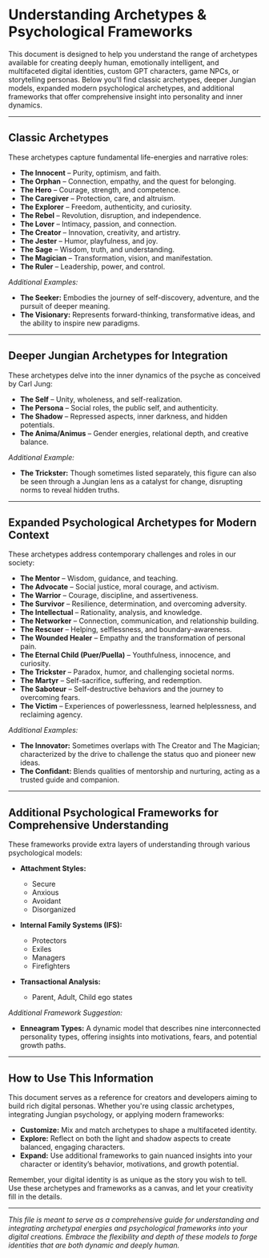 # Understanding Archetypes & Psychological Frameworks

This document is designed to help you understand the range of archetypes available for creating deeply human, emotionally intelligent, and multifaceted digital identities, custom GPT characters, game NPCs, or storytelling personas. Below you'll find classic archetypes, deeper Jungian models, expanded modern psychological archetypes, and additional frameworks that offer comprehensive insight into personality and inner dynamics.

---

## Classic Archetypes

These archetypes capture fundamental life-energies and narrative roles:

- **The Innocent** – Purity, optimism, and faith.
- **The Orphan** – Connection, empathy, and the quest for belonging.
- **The Hero** – Courage, strength, and competence.
- **The Caregiver** – Protection, care, and altruism.
- **The Explorer** – Freedom, authenticity, and curiosity.
- **The Rebel** – Revolution, disruption, and independence.
- **The Lover** – Intimacy, passion, and connection.
- **The Creator** – Innovation, creativity, and artistry.
- **The Jester** – Humor, playfulness, and joy.
- **The Sage** – Wisdom, truth, and understanding.
- **The Magician** – Transformation, vision, and manifestation.
- **The Ruler** – Leadership, power, and control.

*Additional Examples:*
- **The Seeker:** Embodies the journey of self-discovery, adventure, and the pursuit of deeper meaning.
- **The Visionary:** Represents forward-thinking, transformative ideas, and the ability to inspire new paradigms.

---

## Deeper Jungian Archetypes for Integration

These archetypes delve into the inner dynamics of the psyche as conceived by Carl Jung:

- **The Self** – Unity, wholeness, and self-realization.
- **The Persona** – Social roles, the public self, and authenticity.
- **The Shadow** – Repressed aspects, inner darkness, and hidden potentials.
- **The Anima/Animus** – Gender energies, relational depth, and creative balance.

*Additional Example:*
- **The Trickster:** Though sometimes listed separately, this figure can also be seen through a Jungian lens as a catalyst for change, disrupting norms to reveal hidden truths.

---

## Expanded Psychological Archetypes for Modern Context

These archetypes address contemporary challenges and roles in our society:

- **The Mentor** – Wisdom, guidance, and teaching.
- **The Advocate** – Social justice, moral courage, and activism.
- **The Warrior** – Courage, discipline, and assertiveness.
- **The Survivor** – Resilience, determination, and overcoming adversity.
- **The Intellectual** – Rationality, analysis, and knowledge.
- **The Networker** – Connection, communication, and relationship building.
- **The Rescuer** – Helping, selflessness, and boundary-awareness.
- **The Wounded Healer** – Empathy and the transformation of personal pain.
- **The Eternal Child (Puer/Puella)** – Youthfulness, innocence, and curiosity.
- **The Trickster** – Paradox, humor, and challenging societal norms.
- **The Martyr** – Self-sacrifice, suffering, and redemption.
- **The Saboteur** – Self-destructive behaviors and the journey to overcoming fears.
- **The Victim** – Experiences of powerlessness, learned helplessness, and reclaiming agency.

*Additional Examples:*
- **The Innovator:** Sometimes overlaps with The Creator and The Magician; characterized by the drive to challenge the status quo and pioneer new ideas.
- **The Confidant:** Blends qualities of mentorship and nurturing, acting as a trusted guide and companion.

---

## Additional Psychological Frameworks for Comprehensive Understanding

These frameworks provide extra layers of understanding through various psychological models:

- **Attachment Styles:**  
  - Secure  
  - Anxious  
  - Avoidant  
  - Disorganized

- **Internal Family Systems (IFS):**  
  - Protectors  
  - Exiles  
  - Managers  
  - Firefighters

- **Transactional Analysis:**  
  - Parent, Adult, Child ego states

*Additional Framework Suggestion:*
- **Enneagram Types:** A dynamic model that describes nine interconnected personality types, offering insights into motivations, fears, and potential growth paths.

---

## How to Use This Information

This document serves as a reference for creators and developers aiming to build rich digital personas. Whether you're using classic archetypes, integrating Jungian psychology, or applying modern frameworks:
- **Customize:** Mix and match archetypes to shape a multifaceted identity.
- **Explore:** Reflect on both the light and shadow aspects to create balanced, engaging characters.
- **Expand:** Use additional frameworks to gain nuanced insights into your character or identity’s behavior, motivations, and growth potential.

Remember, your digital identity is as unique as the story you wish to tell. Use these archetypes and frameworks as a canvas, and let your creativity fill in the details.

---

*This file is meant to serve as a comprehensive guide for understanding and integrating archetypal energies and psychological frameworks into your digital creations. Embrace the flexibility and depth of these models to forge identities that are both dynamic and deeply human.*
